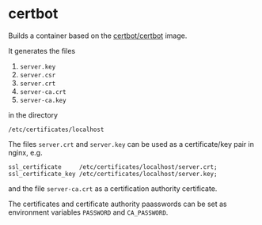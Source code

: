 # certbot

Builds a container based on the [certbot/certbot](https://hub.docker.com/r/certbot/certbot/) image.

It generates the files

1. `server.key`
2. `server.csr`
3. `server.crt`
4. `server-ca.crt`
5. `server-ca.key`

in the directory

    /etc/certificates/localhost

The files `server.crt` and `server.key` can be used as a certificate/key pair in nginx, e.g.

    ssl_certificate     /etc/certificates/localhost/server.crt;
    ssl_certificate_key /etc/certificates/localhost/server.key;

and the file `server-ca.crt` as a certification authority certificate.

The certificates and certificate authority paasswords can be set as
environment variables `PASSWORD` and `CA_PASSWORD`.